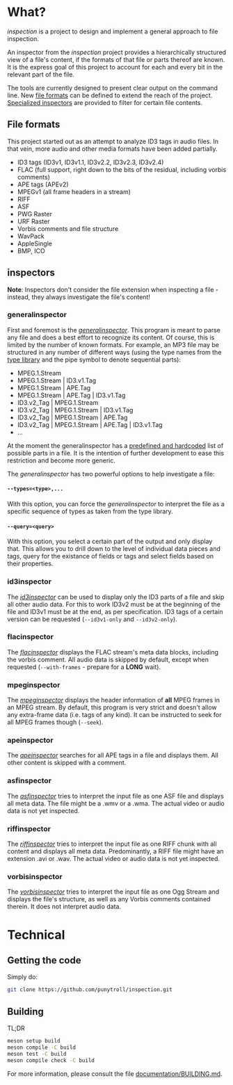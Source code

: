 # What?

_inspection_ is a project to design and implement a general approach to file inspection.

An inspector from the _inspection_ project provides a hierarchically structured view of a file's content, if the formats of that file or parts thereof are known. It is the express goal of this project to account for each and every bit in the relevant part of the file.

The tools are currently designed to present clear output on the command line. New [file formats](#file-formats) can be defined to extend the reach of the project. [Specialized inspectors](#inspectors) are provided to filter for certain file contents.

## File formats

This project started out as an attempt to analyze ID3 tags in audio files. In that vein, more audio and other media formats have been added partially.

- ID3 tags (ID3v1, ID3v1.1, ID3v2.2, ID3v2.3, ID3v2.4)
- FLAC (full support, right down to the bits of the residual, including vorbis comments)
- APE tags (APEv2)
- MPEGv1 (all frame headers in a stream)
- RIFF
- ASF
- PWG Raster
- URF Raster
- Vorbis comments and file structure
- WavPack
- AppleSingle
- BMP, ICO

## inspectors

**Note**: Inspectors don't consider the file extension when inspecting a file - instead, they always investigate the file's content!

### generalinspector

First and foremost is the [_generalinspector_](source/inspectors/general). This program is meant to parse any file and does a best effort to recognize its content. Of course, this is limited by the number of known formats. For example, an MP3 file may be structured in any number of different ways (using the type names from the [type library](data/type_library) and the pipe symbol to denote sequential parts):

- MPEG.1.Stream
- MPEG.1.Stream | ID3.v1.Tag
- MPEG.1.Stream | APE.Tag
- MPEG.1.Stream | APE.Tag | ID3.v1.Tag
- ID3.v2_Tag | MPEG.1.Stream
- ID3.v2_Tag | MPEG.1.Stream | ID3.v1.Tag
- ID3.v2_Tag | MPEG.1.Stream | APE.Tag
- ID3.v2_Tag | MPEG.1.Stream | APE.Tag | ID3.v1.Tag
- ...

At the moment the generalinspector has a [predefined and hardcoded](source/inspectors/general/generalinspector.cpp#L26) list of possible parts in a file. It is the intention of further development to ease this restriction and become more generic.

The _generalinspector_ has two powerful options to help investigate a file:

#### `--types=<type>,...`

With this option, you can force the _generalinspector_ to interpret the file as a specific sequence of types as taken from the type library.

#### `--query=<query>`

With this option, you select a certain part of the output and only display that. This allows you to drill down to the level of individual data pieces and tags, query for the existance of fields or tags and  select fields based on their properties.

### id3inspector

The [_id3inspector_](source/inspectors/id3) can be used to display only the ID3 parts of a file and skip all other audio data. For this to work ID3v2 must be at the beginning of the file and ID3v1 must be at the end, as per specification. ID3 tags of a certain version can be requested (```--id3v1-only``` and ```--id3v2-only```).

### flacinspector

The [_flacinspector_](source/inspectors/flac) displays the FLAC stream's meta data blocks, including the vorbis comment. All audio data is skipped by default, except when requested (```--with-frames``` - prepare for a **LONG** wait).

### mpeginspector

The [_mpeginspector_](source/inspectors/mpeg) displays the header information of **all** MPEG frames in an MPEG stream. By default, this program is very strict and doesn't allow any extra-frame data (i.e. tags of any kind). It can be instructed to seek for all MPEG frames though (```--seek```).

### apeinspector

The [_apeinspector_](source/inspectors/ape) searches for all APE tags in a file and displays them. All other content is skipped with a comment.

### asfinspector

The [_asfinspector_](source/inspectors/asf) tries to interpret the input file as one ASF file and displays all meta data. The file might be a .wmv or a .wma. The actual video or audio data is not yet inspected.

### riffinspector

The [_riffinspector_](source/inspectors/riff) tries to interpret the input file as one RIFF chunk with all content and displays all meta data. Predominantly, a RIFF file might have an extension .avi or .wav. The actual video or audio data is not yet inspected.

### vorbisinspector

The [_vorbisinspector_](source/inspectors/vorbis) tries to interpret the input file as one Ogg Stream and displays the file's structure, as well as any Vorbis comments contained therein. It does not interpret audio data.

# Technical

## Getting the code

Simply do:

```bash
git clone https://github.com/punytroll/inspection.git
```

## Building

TL;DR

```bash
meson setup build
meson compile -C build
meson test -C build
meson compile check -C build
```

For more information, please consult the file [documentation/BUILDING.md](documentation/BUILDING.md).
